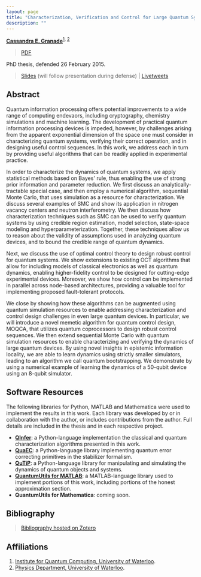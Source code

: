 ```yaml
---
layout: page
title: "Characterization, Verification and Control for Large Quantum Systems"
description: ""
---
```


[**Cassandra E. Granade**](/)<sup>[1](#affil-iqc), [2](#affil-uw-phys)</sup>

 > [PDF](https://www.cgranade.com/downloads/cgranade-thesis.pdf)

PhD thesis, defended 26 February 2015. 

 > [Slides](slides/) (will follow presentation during defense) | [Livetweets](https://twitter.com/hashtag/GranadeDefense)

## Abstract ##

Quantum information processing offers potential improvements to a wide range
of computing endevaors, including cryptography, chemistry simulations and
machine learning. The development of practical quantum information processing
devices is impeded, however, by challenges arising from the apparent exponential
dimension of the space one must consider in characterizing quantum
systems, verifying their correct operation, and in designing useful control
sequences. In this work, we address each in turn by providing useful
algorithms that can be readily applied in experimental practice.

In order to characterize the dynamics of quantum systems, we apply statistical
methods based on Bayes' rule, thus enabling the use of strong prior
information and parameter reduction. We first discuss an
analytically-tractable special case, and then employ a numerical algorithm,
sequential Monte Carlo, that uses simulation as a resource for characterization. We
discuss several examples of SMC and show its application in nitrogen vacancy
centers and neutron interferometry.
We then discuss how characterization techniques such as SMC can be used to
verify quantum systems by using credible region estimation, model selection,
state-space modeling and hyperparameterization. Together, these techniques
allow us to reason about the validity of assumptions used in analyzing quantum
devices, and to bound the credible range of quantum dynamics.

Next, we discuss the use of optimal control theory to design robust control
for quantum systems. We show extensions to existing OCT algorithms that allow
for including models of classical electronics as well as quantum dynamics,
enabling higher-fidelity control to be designed for cutting-edge experimental
devices. Moreover, we show how control can be implemented in parallel across
node-based architectures, providing a valuable tool for implementing
proposed fault-tolerant protocols.

We close by showing how these algorithms can be augmented using quantum
simulation resources to enable addressing characterization and control design
challenges in even large quantum devices. In particular, we will introduce a
novel memetic algorithm for quantum control design, MOQCA, that utilizes
quantum coprocessors to design robust control sequences. We then extend
sequential Monte Carlo with quantum simulation resources to enable
characterizing and verifying the dynamics of large quantum devices. By using
novel insights in epistemic information locality, we are able to learn
dynamics using strictly smaller simulators, leading to an algorithm we call
quantum bootstrapping. We demonstrate by using a numerical example of learning
the dynamics of a 50-qubit device using an 8-qubit simulator.

## Software Resources ##

<a id="software-resources"></a>

The following libraries for Python, MATLAB and Mathematica were used to implement the results in this work. Each library was developed by or in collaboration with the author, or includes contributions from the author. Full details are included in the thesis and in each respective project.

- [**QInfer**](https://github.com/csferrie/python-qinfer): a Python-language implementation the classical and quantum characterization algorithms presented in this work.
- [**QuaEC**](https://github.com/cgranade/python-quaec): a Python-language library implementing quantum error correcting primitives in the stabilizer formalism.
- [**QuTiP**](http://qutip.org/): a Python-language library for manipulating and simulating the dynamics of quantum objects and systems.
- [**QuantumUtils for MATLAB**](https://github.com/CoryGroup/quantum-utils-matlab): a MATLAB-language library used to implement portions of this work, including portions of the honest approximation section.
- **QuantumUtils for Mathematica**: coming soon.

## Bibliography ##

> [Bibliography hosted on Zotero](https://www.zotero.org/cgranade/items/collectionKey/SQBZIC3H)

## Affiliations ##

1. <a id="affil-iqc"></a>[Institute for Quantum Computing, University of Waterloo](http://iqc.uwaterloo.ca).
1. <a id="affil-uw-phys"></a>[Physics Department, University of Waterloo](https://uwaterloo.ca/physics-astronomy/).
